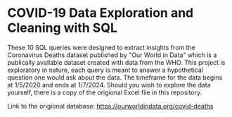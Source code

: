 # COVID-19 Data Exploration and Cleaning with SQL

These 10 SQL queries were designed to extract insights from the Coronavirus Deaths dataset published by "Our World in Data" which 
is a publically available dataset created with data from the WHO. This project is exploratory in nature, each query is meant to answer 
a hypothetical question one would ask about the data. The timeframe for the data begins at 1/5/2020 and ends at 1/7/2024. Should you wish to 
explore the data yourself, there is a copy of the origional Excel file in this repository.

Link to the origional database: https://ourworldindata.org/covid-deaths
